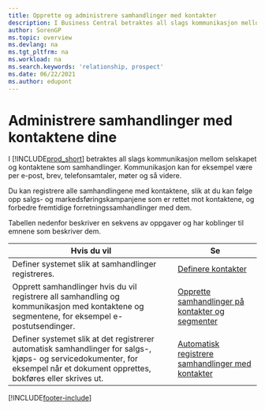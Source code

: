 ```yaml
---
title: Opprette og administrere samhandlinger med kontakter
description: I Business Central betraktes all slags kommunikasjon mellom selskapet og kontaktene som samhandlinger. Les om hvordan du oppretter og administrerer kontaktene dine.
author: SorenGP
ms.topic: overview
ms.devlang: na
ms.tgt_pltfrm: na
ms.workload: na
ms.search.keywords: 'relationship, prospect'
ms.date: 06/22/2021
ms.author: edupont
---
```

# Administrere samhandlinger med kontaktene dine
I [!INCLUDE[prod_short](includes/prod_short.md)] betraktes all slags kommunikasjon mellom selskapet og kontaktene som samhandlinger. Kommunikasjon kan for eksempel være per e-post, brev, telefonsamtaler, møter og så videre.

Du kan registrere alle samhandlingene med kontaktene, slik at du kan følge opp salgs- og markedsføringskampanjene som er rettet mot kontaktene, og forbedre fremtidige forretningssamhandlinger med dem.

Tabellen nedenfor beskriver en sekvens av oppgaver og har koblinger til emnene som beskriver dem.

| Hvis du vil | Se |
| --- | --- |
| Definer systemet slik at samhandlinger registreres. |[Definere kontakter](marketing-setup-contacts.md) |
|Opprett samhandlinger hvis du vil registrere all samhandling og kommunikasjon med kontaktene og segmentene, for eksempel e-postutsendinger.|[Opprette samhandlinger på kontakter og segmenter](marketing-how-create-interactions.md)|
|Definer systemet slik at det registrerer automatisk samhandlinger for salgs-, kjøps- og servicedokumenter, for eksempel når et dokument opprettes, bokføres eller skrives ut.|[Automatisk registrere samhandlinger med kontakter](marketing-auto-record-interactions.md)|


[!INCLUDE[footer-include](includes/footer-banner.md)]